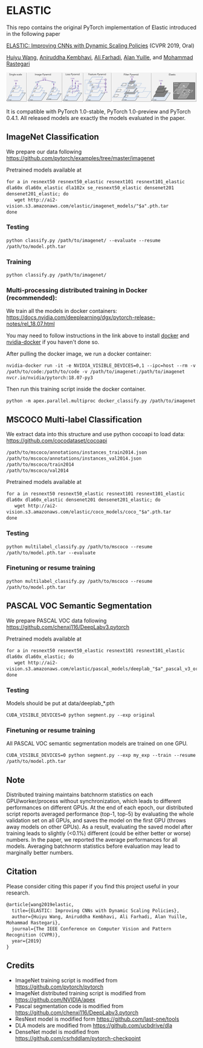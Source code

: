# ELASTIC
This repo contains the original PyTorch implementation of Elastic introduced in the following paper

[ELASTIC: Improving CNNs with Dynamic Scaling Policies](https://arxiv.org/abs/1812.05262) (CVPR 2019, Oral)

[Huiyu Wang](https://csrhddlam.github.io/), [Aniruddha Kembhavi](https://anikem.github.io/), [Ali Farhadi](https://homes.cs.washington.edu/~ali/), [Alan Yuille](http://www.cs.jhu.edu/~ayuille/), and [Mohammad Rastegari](https://allenai.org/team/mohammadr/)

<img src="figures/figure.png"/>

It is compatible with PyTorch 1.0-stable, PyTorch 1.0-preview and PyTorch 0.4.1. All released models are exactly the models evaluated in the paper.

## ImageNet Classification
We prepare our data following https://github.com/pytorch/examples/tree/master/imagenet

Pretrained models available at 
```
for a in resnext50 resnext50_elastic resnext101 resnext101_elastic dla60x dla60x_elastic dla102x se_resnext50_elastic densenet201 densenet201_elastic; do
   wget http://ai2-vision.s3.amazonaws.com/elastic/imagenet_models/"$a".pth.tar
done
```
### Testing
```
python classify.py /path/to/imagenet/ --evaluate --resume /path/to/model.pth.tar
```
### Training
```
python classify.py /path/to/imagenet/
```
### Multi-processing distributed training in Docker (recommended):
We train all the models in docker containers: https://docs.nvidia.com/deeplearning/dgx/pytorch-release-notes/rel_18.07.html

You may need to follow instructions in the link above to install [docker](https://www.docker.com/) and [nvidia-docker](https://github.com/NVIDIA/nvidia-docker) if you haven't done so.

After pulling the docker image, we run a docker container:
```
nvidia-docker run -it -e NVIDIA_VISIBLE_DEVICES=0,1 --ipc=host --rm -v /path/to/code:/path/to/code -v /path/to/imagenet:/path/to/imagenet nvcr.io/nvidia/pytorch:18.07-py3
```
Then run this training script inside the docker container.
```
python -m apex.parallel.multiproc docker_classify.py /path/to/imagenet
```
## MSCOCO Multi-label Classification
We extract data into this structure and use python cocoapi to load data: https://github.com/cocodataset/cocoapi
```
/path/to/mscoco/annotations/instances_train2014.json
/path/to/mscoco/annotations/instances_val2014.json
/path/to/mscoco/train2014
/path/to/mscoco/val2014
```
Pretrained models available at 
```
for a in resnext50 resnext50_elastic resnext101 resnext101_elastic dla60x dla60x_elastic densenet201 densenet201_elastic; do
   wget http://ai2-vision.s3.amazonaws.com/elastic/coco_models/coco_"$a".pth.tar
done
```
### Testing
```
python multilabel_classify.py /path/to/mscoco --resume /path/to/model.pth.tar --evaluate
```
### Finetuning or resume training
```
python multilabel_classify.py /path/to/mscoco --resume /path/to/model.pth.tar
```
## PASCAL VOC Semantic Segmentation
We prepare PASCAL VOC data following https://github.com/chenxi116/DeepLabv3.pytorch

Pretrained models available at
```
for a in resnext50 resnext50_elastic resnext101 resnext101_elastic dla60x dla60x_elastic; do
   wget http://ai2-vision.s3.amazonaws.com/elastic/pascal_models/deeplab_"$a"_pascal_v3_original_epoch50.pth
done
```
### Testing
Models should be put at data/deeplab_*.pth
```
CUDA_VISIBLE_DEVICES=0 python segment.py --exp original
```
### Finetuning or resume training
All PASCAL VOC semantic segmentation models are trained on one GPU.
```
CUDA_VISIBLE_DEVICES=0 python segment.py --exp my_exp --train --resume /path/to/model.pth.tar
```
## Note
Distributed training maintains batchnorm statistics on each GPU/worker/process without synchronization, which leads to different performances on different GPUs. At the end of each epoch, our distributed script reports averaged performance (top-1, top-5) by evaluating the whole validation set on all GPUs, and saves the model on the first GPU (throws away models on other GPUs). As a result, evaluating the saved model after training leads to slightly (<0.1%) different (could be either better or worse) numbers. In the paper, we reported the average performances for all models. Averaging batchnorm statistics before evaluation may lead to marginally better numbers.

## Citation
Please consider citing this paper if you find this project useful in your research.
```
@article{wang2019elastic,
  title={ELASTIC: Improving CNNs with Dynamic Scaling Policies},
  author={Huiyu Wang, Aniruddha Kembhavi, Ali Farhadi, Alan Yuille, Mohammad Rastegari},
  journal={The IEEE Conference on Computer Vision and Pattern Recognition (CVPR)},
  year={2019}
}
```
## Credits
  * ImageNet training script is modified from https://github.com/pytorch/pytorch
  * ImageNet distributed training script is modified from https://github.com/NVIDIA/apex
  * Pascal segmentation code is modified from https://github.com/chenxi116/DeepLabv3.pytorch
  * ResNext model is modified form https://github.com/last-one/tools
  * DLA models are modified from https://github.com/ucbdrive/dla
  * DenseNet model is modified from https://github.com/csrhddlam/pytorch-checkpoint

